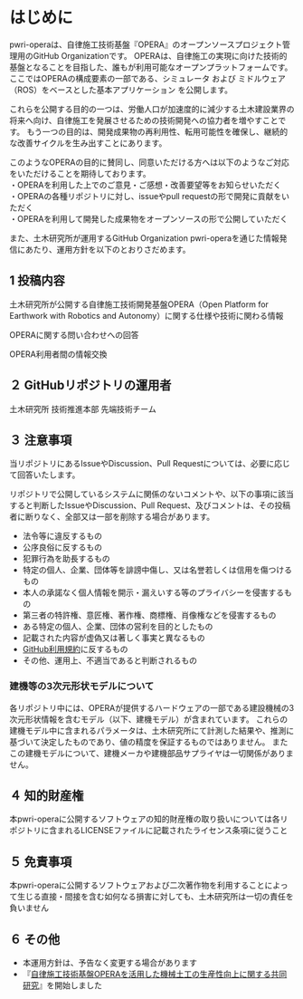 # はじめに
pwri-operaは、自律施工技術基盤『OPERA』のオープンソースプロジェクト管理用のGitHub Organizationです。
OPERAは、自律施工の実現に向けた技術的基盤となることを目指した、誰もが利用可能なオープンプラットフォームです。
ここではOPERAの構成要素の一部である、シミュレータ および ミドルウェア（ROS）をベースとした基本アプリケーション を公開します。

これらを公開する目的の一つは、労働人口が加速度的に減少する土木建設業界の将来へ向け、自律施工を発展させるための技術開発への協力者を増やすことです。
もう一つの目的は、開発成果物の再利用性、転用可能性を確保し、継続的な改善サイクルを生み出すことにあります。

このようなOPERAの目的に賛同し、同意いただける方へは以下のようなご対応をいただけることを期待しております。  
・OPERAを利用した上でのご意見・ご感想・改善要望等をお知らせいただく  
・OPERAの各種リポジトリに対し、issueやpull requestの形で開発に貢献をいただく  
・OPERAを利用して開発した成果物をオープンソースの形で公開していただく  

また、土木研究所が運用するGitHub Organization pwri-operaを通じた情報発信にあたり、運用方針を以下のとおりさだめます。  

## 1 投稿内容 
土木研究所が公開する自律施工技術開発基盤OPERA（Open Platform for Earthwork with Robotics and Autonomy）に関する仕様や技術に関わる情報

OPERAに関する問い合わせへの回答

OPERA利用者間の情報交換

## ２ GitHubリポジトリの運用者
土木研究所 技術推進本部 先端技術チーム

## ３ 注意事項
当リポジトリにあるIssueやDiscussion、Pull Requestについては、必要に応じて回答いたします。

リポジトリで公開しているシステムに関係のないコメントや、以下の事項に該当すると判断したIssueやDiscussion、Pull Request、及びコメントは、その投稿者に断りなく、全部又は⼀部を削除する場合があります。

* 法令等に違反するもの
* 公序良俗に反するもの
* 犯罪行為を助長するもの
* 特定の個人、企業、団体等を誹謗中傷し、又は名誉若しくは信用を傷つけるもの
* 本人の承諾なく個人情報を開示・漏えいする等のプライバシーを侵害するもの
* 第三者の特許権、意匠権、著作権、商標権、肖像権などを侵害するもの
* ある特定の個人、企業、団体の営利を目的としたもの
* 記載された内容が虚偽又は著しく事実と異なるもの
* [GitHub利用規約](https://docs.github.com/ja/github/site-policy/github-terms-of-service)に反するもの
* その他、運用上、不適当であると判断されるもの

### 建機等の3次元形状モデルについて
各リポジトリ中には、OPERAが提供するハードウェアの一部である建設機械の3次元形状情報を含むモデル（以下、建機モデル）が含まれています。
これらの建機モデル中に含まれるパラメータは、土木研究所にて計測した結果や、推測に基づいて決定したものであり、値の精度を保証するものではありません。
またこの建機モデルについて、建機メーカや建機部品サプライヤは一切関係がありません。

## ４ 知的財産権
本pwri-operaに公開するソフトウェアの知的財産権の取り扱いについては各リポジトリに含まれるLICENSEファイルに記載されたライセンス条項に従うこと

## ５ 免責事項
本pwri-operaに公開するソフトウェアおよび二次著作物を利用することによって生じる直接・間接を含む如何なる損害に対しても、土木研究所は一切の責任を負いません

## ６ その他
* 本運用方針は、予告なく変更する場合があります
* 『[自律施工技術基盤OPERAを活用した機械土工の生産性向上に関する共同研究](https://github.com/pwri-opera/JointResearch)』を開始しました
